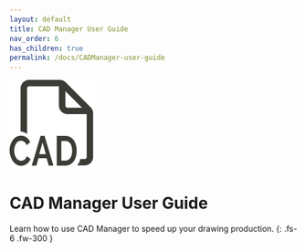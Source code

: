 ```yaml
---
layout: default
title: CAD Manager User Guide
nav_order: 6
has_children: true
permalink: /docs/CADManager-user-guide
---
```


![DiStem Manage Layers - Easily show/hide and colorize DWG layers.](../../../assets/images/CADManager/CAD-Manager-Icon_150x150.png)  

# CAD Manager User Guide

Learn how to use CAD Manager to speed up your drawing production.
{: .fs-6 .fw-300 }